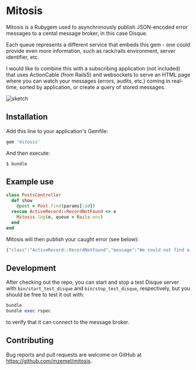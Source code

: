 # Mitosis

Mitosis is a Rubygem used to asynchronously publish JSON-encoded error messages to a cental message broker, in this case Disque.

Each queue represents a different service that embeds this gem - one could provide even more information, such as rack/rails environment, server identifier, etc.

I would like to combine this with a subscribing application (not included) that uses ActionCable (from Rails5) and websockets to serve an HTML page where you can watch your messages (errors, audits, etc.) coming in real-time, sorted by application, or create a query of stored messages.

![sketch](http://i.imgur.com/wZTl06z.jpg)

## Installation

Add this line to your application's Gemfile:

```ruby
gem 'mitosis'
```

And then execute:

    $ bundle


## Example use

```ruby
class PostsController
  def show
    @post = Post.find(params[:id])
  rescue ActiveRecord::RecordNotFound => e
    Mitosis.log(e, queue = Rails.env)
  end
end
```

Mitosis will then publish your caught error (see below):

```bash
{"class":"ActiveRecord::RecordNotFound","message":"We could not find a record with that ID!","stacktrace":"/Users/mzemel/Sites/chat/app/controllers/discs_controller.rb:39:in `send_async_error_through_async_log', /Users/mzemel/Sites/chat/app/controllers/discs_controller.rb:27:in `generate_errors', /Users/mzemel/.rbenv/versions/2.1.2/lib/ruby/gems/2.1.0/gems/actionpack-4.2.3/lib/action_controller/metal/implicit_render.rb:4:in `send_action', /Users/mzemel/.rbenv/versions/2.1.2/lib/ruby/gems/2.1.0/gems/actionpack-4.2.3/lib/abstract_controller/base.rb:198:in `process_action', ..."}
```


## Development

After checking out the repo, you can start and stop a test Disque server with `bin/start_test_disque` and `bin/stop_test_disque`, respectively, but you should be free to test it out with:

```ruby
bundle
bundle exec rspec
```

to verify that it can connect to the message broker.

## Contributing

Bug reports and pull requests are welcome on GitHub at https://github.com/mzemel/mitosis.

